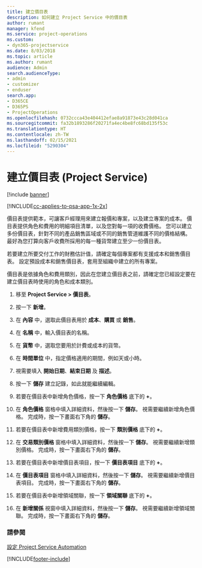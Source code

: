 ```yaml
---
title: 建立價目表
description: 如何建立 Project Service 中的價目表
author: rumant
manager: kfend
ms.service: project-operations
ms.custom:
- dyn365-projectservice
ms.date: 8/03/2018
ms.topic: article
ms.author: rumant
audience: Admin
search.audienceType:
- admin
- customizer
- enduser
search.app:
- D365CE
- D365PS
- ProjectOperations
ms.openlocfilehash: 0732ccca43e404412efae8a91873e43c28d041ca
ms.sourcegitcommit: fa32b1893286f20271fa4ec4be8fc68bd135f53c
ms.translationtype: HT
ms.contentlocale: zh-TW
ms.lasthandoff: 02/15/2021
ms.locfileid: "5290304"
---
```

# <a name="create-a-price-list-project-service"></a>建立價目表 (Project Service)

[!include [banner](../includes/psa-now-project-operations.md)]

[!INCLUDE[cc-applies-to-psa-app-1x-2x](../includes/cc-applies-to-psa-app-1x-2x.md)]

價目表提供範本，可讓客戶經理用來建立報價和專案，以及建立專案的成本。 價目表提供角色和費用的明細項目清單，以及您對每一項的收費價格。 您可以建立多份價目表，針對不同的產品銷售區域或不同的銷售管道維護不同的價格結構。 最好為您打算向客戶收費所採用的每一種貨幣建立至少一份價目表。  
  
若要建立所要交付工作的財務估計值，請確定每個專案都有支援成本和銷售價目表。 設定預設成本和銷售價目表，套用至組織中建立的所有專案。  
  
價目表是依據角色和費用類別，因此在您建立價目表之前，請確定您已經設定要在建立價目表時使用的角色和成本類別。  
  
1.  移至 **Project Service > 價目表**。  
  
2.  按一下 **新增**。  
  
3.  在 **內容** 中，選取此價目表用於 **成本**、**購買** 或 **銷售**。  
  
4.  在 **名稱** 中，輸入價目表的名稱。  
  
5.  在 **貨幣** 中，選取您要用於計費或成本的貨幣。  
  
6.  在 **時間單位** 中，指定價格適用的期間，例如天或小時。  
  
7.  視需要填入 **開始日期**、**結束日期** 及 **描述**。  
  
8.  按一下 **儲存** 建立記錄，如此就能繼續編輯。  
  
9. 若要在價目表中新增角色價格，按一下 **角色價格** 底下的 **+**。  
  
10. 在 **角色價格** 窗格中填入詳細資料，然後按一下 **儲存**。 視需要繼續新增角色價格。 完成時，按一下畫面右下角的 **儲存**。  
  
11. 若要在價目表中新增費用類別價格，按一下 **類別價格** 底下的 **+**。  
  
12. 在 **交易類別價格** 窗格中填入詳細資料，然後按一下 **儲存**。 視需要繼續新增類別價格。 完成時，按一下畫面右下角的 **儲存**。  
  
13. 若要在價目表中新增價目表項目，按一下 **價目表項目** 底下的 **+**。  
  
14. 在 **價目表項目** 窗格中填入詳細資料，然後按一下 **儲存**。 視需要繼續新增價目表項目。 完成時，按一下畫面右下角的 **儲存**。  
  
15. 若要在價目表中新增領域關聯，按一下 **領域關聯** 底下的 **+**。  
  
16. 在 **新增關係** 視窗中填入詳細資料，然後按一下 **儲存**。 視需要繼續新增領域關聯。 完成時，按一下畫面右下角的 **儲存**。  
  
### <a name="see-also"></a>請參閱  
 [設定 Project Service Automation](../psa/configure.md)


[!INCLUDE[footer-include](../includes/footer-banner.md)]